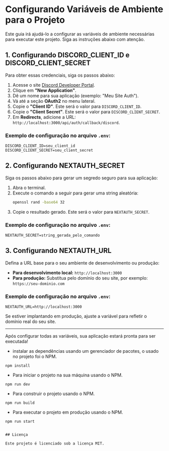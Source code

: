# Configurando Variáveis de Ambiente para o Projeto

Este guia irá ajudá-lo a configurar as variáveis de ambiente necessárias para executar este projeto. Siga as instruções abaixo com atenção.

## 1. Configurando DISCORD_CLIENT_ID e DISCORD_CLIENT_SECRET

Para obter essas credenciais, siga os passos abaixo:

1. Acesse o site [Discord Developer Portal](https://discord.com/developers/applications).
2. Clique em **"New Application"**.
3. Dê um nome para sua aplicação (exemplo: "Meu Site Auth").
4. Vá até a seção **OAuth2** no menu lateral.
5. Copie o **"Client ID"**. Este será o valor para `DISCORD_CLIENT_ID`.
6. Copie o **"Client Secret"**. Este será o valor para `DISCORD_CLIENT_SECRET`.
7. Em **Redirects**, adicione a URL: `http://localhost:3000/api/auth/callback/discord`.

### Exemplo de configuração no arquivo `.env`:
```env
DISCORD_CLIENT_ID=seu_client_id
DISCORD_CLIENT_SECRET=seu_client_secret
```

## 2. Configurando NEXTAUTH_SECRET

Siga os passos abaixo para gerar um segredo seguro para sua aplicação:

1. Abra o terminal.
2. Execute o comando a seguir para gerar uma string aleatória:
   ```bash
   openssl rand -base64 32
   ```
3. Copie o resultado gerado. Este será o valor para `NEXTAUTH_SECRET`.

### Exemplo de configuração no arquivo `.env`:
```env
NEXTAUTH_SECRET=string_gerada_pelo_comando
```

## 3. Configurando NEXTAUTH_URL

Defina a URL base para o seu ambiente de desenvolvimento ou produção:

- **Para desenvolvimento local:** `http://localhost:3000`
- **Para produção:** Substitua pelo domínio do seu site, por exemplo: `https://seu-dominio.com`

### Exemplo de configuração no arquivo `.env`:
```env
NEXTAUTH_URL=http://localhost:3000
```

Se estiver implantando em produção, ajuste a variável para refletir o domínio real do seu site.

---

Após configurar todas as variáveis, sua aplicação estará pronta para ser executada!


- instalar as dependências usando um gerenciador de pacotes, o usado no projeto foi o NPM.

```
npm install
```

- Para iniciar o projeto na sua máquina usando o NPM.

```
npm run dev
```

- Para construir o projeto usando o NPM.

```
npm run build
```

- Para executar o projeto em produção usando o NPM.

```
npm run start


## Licença

Este projeto é licenciado sob a licença MIT.
